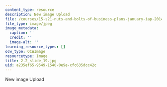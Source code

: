 ```yaml
---
content_type: resource
description: New image Upload
file: /courses/15-s21-nuts-and-bolts-of-business-plans-january-iap-2014/a235ef65954915400e9ecfc635dcc42c_2.2_slide_19.jpg
file_type: image/jpeg
image_metadata:
  caption: ''
  credit: ''
  image-alt: ''
learning_resource_types: []
ocw_type: OCWImage
resourcetype: Image
title: 2.2_slide_19.jpg
uid: a235ef65-9549-1540-0e9e-cfc635dcc42c
---
```

New image Upload